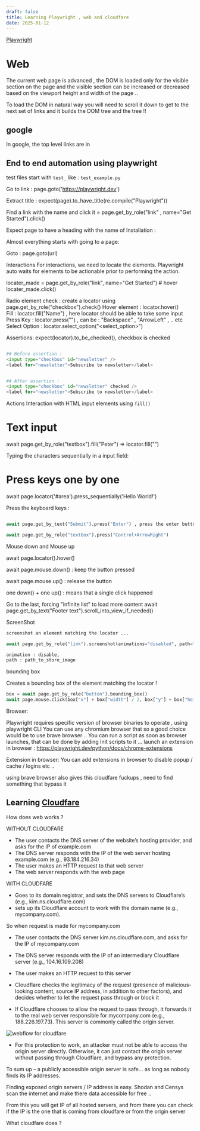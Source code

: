 ```yaml
---
draft: false
title: Learning Playwright , web and cloudfare  
date: 2025-01-12
---
```


[Playwright](https://playwright.dev/python/)

# Web

The current web page is advanced , the DOM is loaded only for the visible section on the page and the visible section can be increased or decreased based on the viewport height and width of the page .. 

To load the DOM in natural way you will need to scroll it down to get to the next set of links and it builds the DOM tree and the tree !!


## google
In google, the top level links are in <h3>  


## End to end automation using playwright 

test files start with `test_` like : `test_example.py`  

Go to link :  page.goto('https://playwright.dev')

Extract title : expect(page).to_have_title(re.compile("Playwright"))

Find a link with the name and click it  = page.get_by_role("link" , name="Get Started").click()

Expect page to have a heading with the name of Installation : 

Almost everything starts with going to a page: 

Goto : page.goto(url)

Interactions 
For interactions, we need to locate the elements. 
Playwright auto waits for elements to be actionable prior to performing the action. 

locater_made = page.get_by_role("link", name="Get Started") # hover
locater_made.click()

Radio element check : create a locator using page.get_by_role("checkbox").check()
Hover element : locator.hover()  
Fill : locator.fill("Name") , here locator should be able to take some input 
Press Key : locator.press("<keyname>") , can be : "Backspace" , "ArrowLeft" , .. etc 
Select Option : locator.select_option("<select_option>")


Assertions: 
expect(locator).to_be_checked(), checkbox is checked 

```python 

## Before assertion : 
<input type="checkbox" id="newsletter" />
<label for="newsletter">Subscribe to newsletter</label>


## After assertion :
<input type="checkbox" id="newsletter" checked />
<label for="newsletter">Subscribe to newsletter</label>

```


Actions
Interaction with HTML input elements using  `fill()` 
# Text input
await page.get_by_role("textbox").fill("Peter") => locator.fill("<fill-value>")

Typing the characters sequentially in a input field: 
# Press keys one by one
await page.locator('#area').press_sequentially('Hello World!')

Press the keyboard keys : 

```python

await page.get_by_text("Submit").press("Enter") , press the enter button 

await page.get_by_role("textbox").press("Control+ArrowRight")

```

Mouse down and Mouse up 

await page.locator().hover()

await page.mouse.down() : keep the button pressed 

await page.mouse.up() : release the button 

one down() + one up() : means that a single click happened 


Go to the last, forcing "infinite list" to load more content 
await page.get_by_text("Footer text").scroll_into_view_if_needed()


ScreenShot

```python
screenshot an element matching the locator ... 

await page.get_by_role("link").screenshot(animations="disabled", path="link.png")

animation : disable,
path : path_to_store_image 
```

bounding box 

Creates a bounding box of the element matching the locator !

```python
box = await page.get_by_role("button").bounding_box()
await page.mouse.click(box["x"] + box["width"] / 2, box["y"] + box["height"] / 2)
```

Browser: 

Playwright requires specific version of browser binaries to operate , using playwright CLI 
You can use any chromium browser that so a good choice would be to use brave browser .. 
You can run a script as soon as browser launches, that can be done by adding Init scripts to it ... 
launch an extension in browser : https://playwright.dev/python/docs/chrome-extensions 

Extension in browser: 
You can add extensions in browser to disable popup / cache / logins etc .. 

using brave browser also gives this cloudfare fuckups , need to find something that bypass it 

## Learning [Cloudfare](https://blog.christophetd.fr/bypassing-cloudflare-using-internet-wide-scan-data/) 

How does web works ?

WITHOUT CLOUDFARE

* The user contacts the DNS server of the website’s hosting provider, and asks for the IP of example.com
* The DNS server responds with the IP of the web server hosting example.com (e.g., 93.184.216.34)
* The user makes an HTTP request to that web server
* The web server responds with the web page


WITH CLOUDFARE 


* Goes to its domain registrar, and sets the DNS servers to Cloudflare’s (e.g., kim.ns.cloudflare.com)
* sets up its Cloudflare account to work with the domain name (e.g., mycompany.com).


So when request is made for mycompany.com 

* The user contacts the DNS server kim.ns.cloudflare.com, and asks for the IP of mycompany.com

* The DNS server responds with the IP of an intermediary Cloudflare server (e.g., 104.16.109.208)

* The user makes an HTTP request to this server

* Cloudflare checks the legitimacy of the request (presence of malicious-looking content, source IP address, in addition to other factors), and decides whether to let the request pass through or block it

* If Cloudflare chooses to allow the request to pass through, it forwards it to the real web server responsible for mycompany.com (e.g., 188.226.197.73). This server is commonly called the origin server.

![webflow for cloudfare](https://blog.christophetd.fr/wp-content/uploads/2018/01/With-CloudFlare-1024x468.png)


* For this protection to work, an attacker must not be able to access the origin server directly. Otherwise, it can just contact the origin server without passing through Cloudflare, and bypass any protection.

To sum up – a publicly accessible origin server is safe… as long as nobody finds its IP addresses.

Finding exposed origin servers / IP address is easy. Shodan and Censys scan the internet and make there data accessible for free .. 

From this you will get IP of all hosted servers, and from there you can check if the IP is the one that is coming from cloudfare or from the origin server  



What cloudfare does ?







